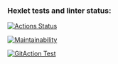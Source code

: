 ### Hexlet tests and linter status:
[![Actions Status](https://github.com/Nickolay-Klimentov/frontend-project-lvl1/workflows/hexlet-check/badge.svg)](https://github.com/Nickolay-Klimentov/frontend-project-lvl1/actions)

[![Maintainability](https://api.codeclimate.com/v1/badges/a99a88d28ad37a79dbf6/maintainability)](https://codeclimate.com/github/codeclimate/codeclimate/maintainability)

[![GitAction Test](https://github.com/Nickolay-Klimentov/rontend-project-lvl1/workflows/gitaction-test/badge.svg)](https://github.com/Nickolay-Klimentov/rontend-project-lvl1/actions/workflows/gitaction-test.yml)
